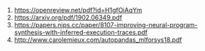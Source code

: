 1. https://openreview.net/pdf?id=H1gfOiAqYm
2. https://arxiv.org/pdf/1902.06349.pdf
3. https://papers.nips.cc/paper/8107-improving-neural-program-synthesis-with-inferred-execution-traces.pdf
4. http://www.carolemieux.com/autopandas_mlforsys18.pdf
